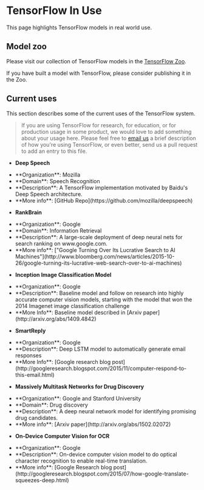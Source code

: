 # TensorFlow In Use

This page highlights TensorFlow models in real world use.


## Model zoo

Please visit our collection of TensorFlow models in the
[TensorFlow Zoo](https://github.com/tensorflow/models).

If you have built a model with TensorFlow, please consider publishing it in
the Zoo.


## Current uses

This section describes some of the current uses of the TensorFlow system.

> If you are using TensorFlow for research, for education, or for production
> usage in some product, we would love to add something about your usage here.
> Please feel free to [email us](mailto:usecases@tensorflow.org) a brief
> description of how you're using TensorFlow, or even better, send us a
> pull request to add an entry to this file.

* **Deep Speech**
<ul>
   <li>**Organization**: Mozilla</li>
   <li> **Domain**: Speech Recognition</li>
   <li> **Description**:  A TensorFlow implementation motivated by Baidu's Deep Speech architecture.</li>
   <li> **More info**: [GitHub Repo](https://github.com/mozilla/deepspeech)</li>
</ul>

* **RankBrain**
<ul>
   <li>**Organization**: Google</li>
   <li> **Domain**: Information Retrieval</li>
   <li> **Description**:  A large-scale deployment of deep neural nets for search ranking on www.google.com.</li>
   <li> **More info**: ["Google Turning Over Its Lucrative Search to AI Machines"](http://www.bloomberg.com/news/articles/2015-10-26/google-turning-its-lucrative-web-search-over-to-ai-machines)</li>
</ul>

* **Inception Image Classification Model**
<ul>
   <li> **Organization**: Google</li>
   <li> **Description**: Baseline model and follow on research into highly accurate computer vision models, starting with the model that won the 2014 Imagenet image classification challenge</li>
   <li> **More Info**: Baseline model described in [Arxiv paper](http://arxiv.org/abs/1409.4842)</li>
</ul>

* **SmartReply**
<ul>
  <li> **Organization**: Google</li>
  <li> **Description**: Deep LSTM model to automatically generate email responses</li>
  <li> **More Info**: [Google research blog post](http://googleresearch.blogspot.com/2015/11/computer-respond-to-this-email.html)</li>
</ul>

* **Massively Multitask Networks for Drug Discovery**
<ul>
  <li> **Organization**: Google and Stanford University</li>
  <li> **Domain**: Drug discovery</li>
  <li> **Description**:  A deep neural network model for identifying promising drug candidates.</li>
  <li> **More info**: [Arxiv paper](http://arxiv.org/abs/1502.02072)</li>
</ul>

* **On-Device Computer Vision for OCR**
<ul>
  <li> **Organization**: Google</li>
  <li> **Description**: On-device computer vision model to do optical character recognition to enable real-time translation.</li>
  <li> **More info**: [Google Research blog post](http://googleresearch.blogspot.com/2015/07/how-google-translate-squeezes-deep.html)</li>
</ul>
